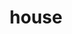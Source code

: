 ---
layout: travel&places
title: house
emoji: house
permalink: 🏠.html
image: assets/img/3moji/house.png
---
